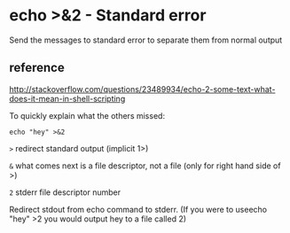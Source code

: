# echo >&2 - Standard error

Send the messages to standard error to separate them from normal output

## reference

http://stackoverflow.com/questions/23489934/echo-2-some-text-what-does-it-mean-in-shell-scripting

To quickly explain what the others missed:

`echo "hey" >&2`

`>` redirect standard output (implicit 1>)

`&` what comes next is a file descriptor, not a file (only for right hand side of >)

`2` stderr file descriptor number

Redirect stdout from echo command to stderr. (If you were to useecho "hey" >2 you would output hey to a file called 2)
